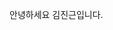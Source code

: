 안녕하세요 김진근입니다.

<!---
purple1231/purple1231 is a ✨ special ✨ repository because its `README.md` (this file) appears on your GitHub profile.
You can click the Preview link to take a look at your changes.
--->
